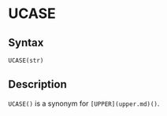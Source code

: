 
# UCASE

## Syntax


```
UCASE(str)
```

## Description


`UCASE()` is a synonym for `[UPPER](upper.md)()`.

